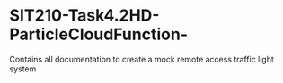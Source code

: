 # SIT210-Task4.2HD-ParticleCloudFunction-
Contains all documentation to create a mock remote access traffic light system
